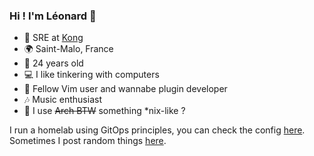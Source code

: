 ### Hi ! I'm Léonard 👋

- 🔧 SRE at [Kong](https://konghq.com)
- 🌍 Saint-Malo, France
- 🧑 24 years old
- 💻 I like tinkering with computers
- 👴 Fellow Vim user and wannabe plugin developer
- 🎶 Music enthusiast
- 👀 I use ~~Arch BTW~~ something *nix-like ?

I run a homelab using GitOps principles, you can check the config [here](https://github.com/synthe102/homelab).
Sometimes I post random things [here](https://suslian.engineer).
